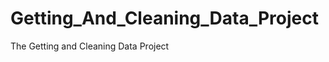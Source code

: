 Getting_And_Cleaning_Data_Project
=================================

The Getting and Cleaning Data Project 
